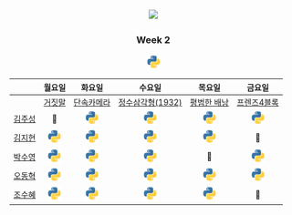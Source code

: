 <div align="center">
  <h3><img src="https://user-images.githubusercontent.com/46666296/133788774-1bba4108-db05-4d35-88ac-e355f29040a0.png"></h3>

  ### <center>**Week 2**</center>
  <!--Python-->
  <img src="https://raw.githubusercontent.com/vscode-icons/vscode-icons/master/icons/file_type_python.svg" height="25"/>
  
  <!--문제를 풀었으면 위의 아이콘을 복사해서 붙여넣기-->
  <!--링크 삽입할 때 Forked Repo(개인 저장소)가 아닌 Remote Repo(원본 저장소) 주소를 붙여넣을 것-->
  ||월요일|화요일|수요일|목요일|금요일|
  |:---------------:|:---------------:|:---------------:|:---------------:|:---------------:|:---------------:|
  ||[거짓말](https://www.acmicpc.net/problem/1043)|[단속카메라](https://school.programmers.co.kr/learn/courses/30/lessons/42884)|[정수삼각형(1932)](https://www.acmicpc.net/problem/1932)|[평범한 배낭](https://www.acmicpc.net/problem/12865)|[프렌즈4블록](https://school.programmers.co.kr/learn/courses/30/lessons/17679)|
  |[김주성](https://github.com/kjs2109)| 🧠 | [<img src="https://raw.githubusercontent.com/vscode-icons/vscode-icons/master/icons/file_type_python.svg" height="25"/>](./단속카메라_김주성.py) | [<img src="https://raw.githubusercontent.com/vscode-icons/vscode-icons/master/icons/file_type_python.svg" height="25"/>](./BOJ1932_김주성.py) | [<img src="https://raw.githubusercontent.com/vscode-icons/vscode-icons/master/icons/file_type_python.svg" height="25"/>](./BOJ12865_김주성.py) | [<img src="https://raw.githubusercontent.com/vscode-icons/vscode-icons/master/icons/file_type_python.svg" height="25"/>](./프렌즈4블록_김주성.py) |
  |[김지현](https://github.com/codehyunn)| [<img src="https://raw.githubusercontent.com/vscode-icons/vscode-icons/master/icons/file_type_python.svg" height="25"/>](./BOJ1043_김지현.py) | [<img src="https://raw.githubusercontent.com/vscode-icons/vscode-icons/master/icons/file_type_python.svg" height="25"/>](./단속카메라_김지현.py) | [<img src="https://raw.githubusercontent.com/vscode-icons/vscode-icons/master/icons/file_type_python.svg" height="25"/>](./BOJ1932_김지현.py) | [<img src="https://raw.githubusercontent.com/vscode-icons/vscode-icons/master/icons/file_type_python.svg" height="25"/>](./BOJ12865_김지현.py) | 🧠 |
  |[박수영](https://github.com/nstalways)|[<img src="https://raw.githubusercontent.com/vscode-icons/vscode-icons/master/icons/file_type_python.svg" height="25"/>](./BOJ1043_박수영.py)|[<img src="https://raw.githubusercontent.com/vscode-icons/vscode-icons/master/icons/file_type_python.svg" height="25"/>](./단속카메라_박수영.py)|[<img src="https://raw.githubusercontent.com/vscode-icons/vscode-icons/master/icons/file_type_python.svg" height="25"/>](./BOJ1932_박수영.py)| 🧠 |[<img src="https://raw.githubusercontent.com/vscode-icons/vscode-icons/master/icons/file_type_python.svg" height="25"/>](./프렌즈4블록_박수영.py)|
  |[오동혁](https://github.com/97DongHyeokOH)|[<img src="https://raw.githubusercontent.com/vscode-icons/vscode-icons/master/icons/file_type_python.svg" height="25"/>](./BOJ1043_오동혁.py)|[<img src="https://raw.githubusercontent.com/vscode-icons/vscode-icons/master/icons/file_type_python.svg" height="25"/>](./단속카메라_오동혁.py)|[<img src="https://raw.githubusercontent.com/vscode-icons/vscode-icons/master/icons/file_type_python.svg" height="25"/>](./BOJ1932_오동혁.py)|[<img src="https://raw.githubusercontent.com/vscode-icons/vscode-icons/master/icons/file_type_python.svg" height="25"/>](./BOJ12865_오동혁.py)|[<img src="https://raw.githubusercontent.com/vscode-icons/vscode-icons/master/icons/file_type_python.svg" height="25"/>](./프렌즈4블록_오동혁.py)|
  |[조수혜](https://github.com/suhyehye)| <img src="https://raw.githubusercontent.com/vscode-icons/vscode-icons/master/icons/file_type_python.svg" height="25"/> | <img src="https://raw.githubusercontent.com/vscode-icons/vscode-icons/master/icons/file_type_python.svg" height="25"/> | <img src="https://raw.githubusercontent.com/vscode-icons/vscode-icons/master/icons/file_type_python.svg" height="25"/> | <img src="https://raw.githubusercontent.com/vscode-icons/vscode-icons/master/icons/file_type_python.svg" height="25"/> | 🧠 |
</div>
